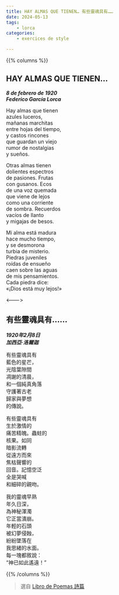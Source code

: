 ```yaml
---
title: HAY ALMAS QUE TIENEN… 有些靈魂具有……
date: 2024-05-13
tags:
    - lorca
categories:
    - exercices de style

---
```


{{% columns %}}

## HAY ALMAS QUE TIENEN…
***8 de febrero de 1920***  
***Federico García Lorca***

Hay almas que tienen  
azules luceros,  
mañanas marchitas  
entre hojas del tiempo,  
y castos rincones  
que guardan un viejo  
rumor de nostalgias  
y sueños.

Otras almas tienen  
dolientes espectros  
de pasiones. Frutas  
con gusanos. Ecos  
de una voz quemada  
que viene de lejos  
como una corriente  
de sombra. Recuerdos  
vacíos de llanto  
y migajas de besos.

Mi alma está madura  
hace mucho tiempo,  
y se desmorona  
turbia de misterio.  
Piedras juveniles  
roídas de ensueño  
caen sobre las aguas  
de mis pensamientos.  
Cada piedra dice:  
«¡Dios está muy lejos!»

<--->

## 有些靈魂具有……
***1920年2月8日***  
***加西亞·洛爾迦***

有些靈魂具有  
藍色的星芒，  
光陰葉隙間  
凋謝的清晨，  
和一個純真角落  
守護著古老  
歸家與夢想  
的傳說。

有些靈魂具有  
生於激情的  
痛苦精魄。蟲蛀的  
核果。如同  
暗影流轉  
從遠方而來  
焦枯聲響的  
回音。記憶空泛  
全是哭喊  
和細碎的親吻。

我的靈魂早熟  
年久日深，  
為神秘渾濁  
它正當潰崩。  
年輕的石頭  
被幻夢侵蝕，  
紛紛墜落在  
我思緒的水面。  
每一塊都敘說：  
“神已如此遙遠！”

{{% /columns %}}


> 選自 [Libro de Poemas 詩篇](../../shelves/libro-de-poemas) 